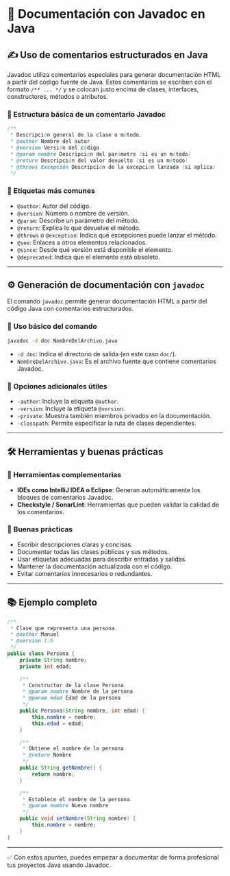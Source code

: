 
# 📄 Documentación con Javadoc en Java

## ✍️ Uso de comentarios estructurados en Java

Javadoc utiliza comentarios especiales para generar documentación HTML a partir del código fuente de Java. Estos comentarios se escriben con el formato `/** ... */` y se colocan justo encima de clases, interfaces, constructores, métodos o atributos.

### 🔹 Estructura básica de un comentario Javadoc

```java
/**
 * Descripción general de la clase o método.
 * @author Nombre del autor
 * @version Versión del código
 * @param nombre Descripción del parámetro (si es un método)
 * @return Descripción del valor devuelto (si es un método)
 * @throws Excepción Descripción de la excepción lanzada (si aplica)
 */
```

### 🔹 Etiquetas más comunes

- `@author`: Autor del código.
- `@version`: Número o nombre de versión.
- `@param`: Describe un parámetro del método.
- `@return`: Explica lo que devuelve el método.
- `@throws` o `@exception`: Indica qué excepciones puede lanzar el método.
- `@see`: Enlaces a otros elementos relacionados.
- `@since`: Desde qué versión está disponible el elemento.
- `@deprecated`: Indica que el elemento está obsoleto.

---

## ⚙️ Generación de documentación con `javadoc`

El comando `javadoc` permite generar documentación HTML a partir del código Java con comentarios estructurados.

### 🔹 Uso básico del comando

```bash
javadoc -d doc NombreDelArchivo.java
```

- `-d doc`: Indica el directorio de salida (en este caso `doc/`).
- `NombreDelArchivo.java`: Es el archivo fuente que contiene comentarios Javadoc.

### 🔹 Opciones adicionales útiles

- `-author`: Incluye la etiqueta `@author`.
- `-version`: Incluye la etiqueta `@version`.
- `-private`: Muestra también miembros privados en la documentación.
- `-classpath`: Permite especificar la ruta de clases dependientes.

---

## 🛠️ Herramientas y buenas prácticas

### 🔹 Herramientas complementarias

- **IDEs como IntelliJ IDEA o Eclipse**: Generan automáticamente los bloques de comentarios Javadoc.
- **Checkstyle / SonarLint**: Herramientas que pueden validar la calidad de los comentarios.

### 🔹 Buenas prácticas

- Escribir descripciones claras y concisas.
- Documentar todas las clases públicas y sus métodos.
- Usar etiquetas adecuadas para describir entradas y salidas.
- Mantener la documentación actualizada con el código.
- Evitar comentarios innecesarios o redundantes.

---

## 📚 Ejemplo completo

```java
/**
 * Clase que representa una persona.
 * @author Manuel
 * @version 1.0
 */
public class Persona {
    private String nombre;
    private int edad;

    /**
     * Constructor de la clase Persona.
     * @param nombre Nombre de la persona
     * @param edad Edad de la persona
     */
    public Persona(String nombre, int edad) {
        this.nombre = nombre;
        this.edad = edad;
    }

    /**
     * Obtiene el nombre de la persona.
     * @return Nombre
     */
    public String getNombre() {
        return nombre;
    }

    /**
     * Establece el nombre de la persona.
     * @param nombre Nuevo nombre
     */
    public void setNombre(String nombre) {
        this.nombre = nombre;
    }
}
```

---

✅ Con estos apuntes, puedes empezar a documentar de forma profesional tus proyectos Java usando Javadoc.
